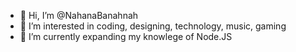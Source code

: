 - 👋 Hi, I’m @NahanaBanahnah
- 👀 I’m interested in coding, designing, technology, music, gaming
- 🌱 I’m currently expanding my knowlege of Node.JS

<!---
NahanaBanahnah/NahanaBanahnah is a ✨ special ✨ repository because its `README.md` (this file) appears on your GitHub profile.
You can click the Preview link to take a look at your changes.
--->
